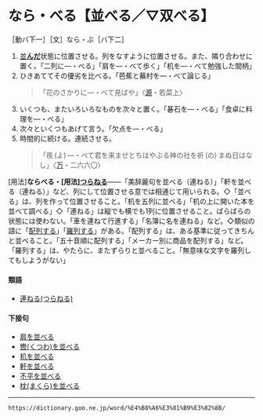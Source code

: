 # なら・べる【並べる／▽双べる】

［動バ下一］［文］なら・ぶ［バ下二］

1. [並**んだ**](ならぶ（並ぶ／双ぶ／列ぶ）)状態に位置させる。列をなすように位置させる。また、隣り合わせに置く。「二列に―・べる」「肩を―・べて歩く」「机を―・べて勉強した間柄」
2. ひきあててその優劣を比べる。「芭蕉と蕪村を―・べて論じる」
    >「花のさかりに―・べて見ばや」〈[源](https://dictionary.goo.ne.jp/word/%E6%BA%90%E6%B0%8F%E7%89%A9%E8%AA%9E/#jn-69890)・若菜上〉
3. いくつも、またいろいろなものを次々と置く。「碁石を―・べる」「食卓に料理を―・べる」
4. 次々といくつもあげて言う。「欠点を―・べる」
5. 時間的に続ける。連続させる。
    >「夜 (よ) ―・べて君を来ませとちはやぶる神の社を祈 (の) まぬ日はなし」〈[万](https://dictionary.goo.ne.jp/word/%E4%B8%87%E8%91%89%E9%9B%86_%28%E3%81%BE%E3%82%93%E3%82%88%E3%81%86%E3%81%97%E3%82%85%E3%81%86%29/#jn-210648)・二六六〇〉
        

\[用法\]**ならべる・\[用法\][つらねる](https://dictionary.goo.ne.jp/word/%E9%80%A3%E3%81%AD%E3%82%8B/#jn-148502)**――「美辞麗句を並べる（連ねる）」「軒を並べる（連ねる）」など、列にして位置させる意では相通じて用いられる。◇「並べる」は、列を作って位置させること。「机を五列に並べる」「机の上に開いた本を並べて調べる」◇「連ねる」は縦でも横でも1列に位置させること。ばらばらの状態には使わない。「車を連ねて行進する」「名簿に名を連ねる」など。◇類似の語に「[配列する](https://dictionary.goo.ne.jp/word/%E9%85%8D%E5%88%97/#jn-174478)」「[羅列する](https://dictionary.goo.ne.jp/word/%E7%BE%85%E5%88%97/#jn-229908)」がある。「配列する」は、ある基準に従ってきちんと並べること。「五十音順に配列する」「メーカー別に商品を配列する」など。「羅列する」は、やたらに、またずらりと並べること。「無意味な文字を羅列してもしようがない」

#### 類語

-   [連ねる(つらねる)](https://dictionary.goo.ne.jp/word/%E9%80%A3%E3%81%AD%E3%82%8B/#jn-148502)

#### 下接句

-   [肩を並べる](https://dictionary.goo.ne.jp/word/%E8%82%A9%E3%82%92%E4%B8%A6%E3%81%B9%E3%82%8B/#jn-41625)
-   [轡(くつわ)を並べる](https://dictionary.goo.ne.jp/word/%E8%BD%A1%E3%82%92%E4%B8%A6%E3%81%B9%E3%82%8B/#jn-62363)
-   [机を並べる](https://dictionary.goo.ne.jp/word/%E6%9C%BA%E3%82%92%E4%B8%A6%E3%81%B9%E3%82%8B/#jn-147055)
-   [軒を並べる](https://dictionary.goo.ne.jp/word/%E8%BB%92%E3%82%92%E4%B8%A6%E3%81%B9%E3%82%8B/#jn-171730)
-   [不平を並べる](https://dictionary.goo.ne.jp/word/%E4%B8%8D%E5%B9%B3%E3%82%92%E4%B8%A6%E3%81%B9%E3%82%8B/#jn-194498)
-   [枕(まくら)を並べる](https://dictionary.goo.ne.jp/word/%E6%9E%95%E3%82%92%E4%B8%A6%E3%81%B9%E3%82%8B/#jn-207612)

---
`https://dictionary.goo.ne.jp/word/%E4%B8%A6%E3%81%B9%E3%82%8B/`